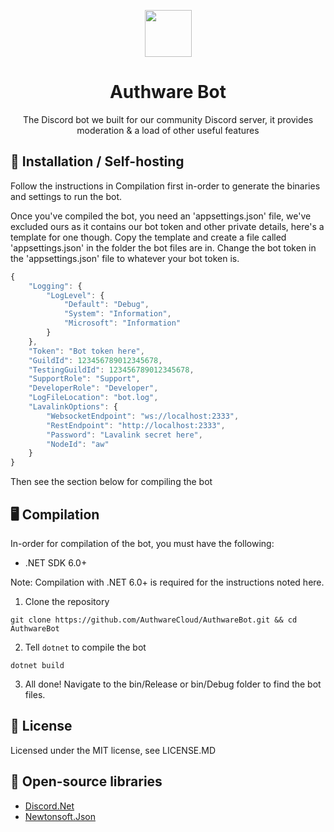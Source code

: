 <p align="center">
  <img src="https://github.com/AuthwareCloud/AuthwareDotNet/raw/main/authware-s.png" width="75" height="75">
  <h1 align="center">Authware Bot</h1>
  <p align="center">The Discord bot we built for our community Discord server, it provides moderation &amp; a load of other useful features</p>
</p>

## 📲 Installation / Self-hosting
Follow the instructions in Compilation first in-order to generate the binaries and settings to run the bot.

Once you've compiled the bot, you need an 'appsettings.json' file, we've excluded ours as it contains our bot token and other private details, here's a template for one though. Copy the template and create a file called 'appsettings.json' in the folder the bot files are in. Change the bot token in the 'appsettings.json' file to whatever your bot token is.

```js
{
    "Logging": {
        "LogLevel": {
            "Default": "Debug",
            "System": "Information",
            "Microsoft": "Information"
        }
    },
    "Token": "Bot token here",
    "GuildId": 123456789012345678,
    "TestingGuildId": 123456789012345678,
    "SupportRole": "Support",
    "DeveloperRole": "Developer",
    "LogFileLocation": "bot.log",
    "LavalinkOptions": {
        "WebsocketEndpoint": "ws://localhost:2333",
        "RestEndpoint": "http://localhost:2333",
        "Password": "Lavalink secret here",
        "NodeId": "aw"
    }
}
```

Then see the section below for compiling the bot

## 🖥️ Compilation
In-order for compilation of the bot, you must have the following:

- .NET SDK 6.0+

Note: Compilation with .NET 6.0+ is required for the instructions noted here.

1. Clone the repository

```
git clone https://github.com/AuthwareCloud/AuthwareBot.git && cd AuthwareBot
```

2. Tell `dotnet` to compile the bot

```
dotnet build
```

3. All done! Navigate to the bin/Release or bin/Debug folder to find the bot files.

## 📜 License
Licensed under the MIT license, see LICENSE.MD

## 📖 Open-source libraries
- [Discord.Net](https://github.com/discord-net/Discord.Net)
- [Newtonsoft.Json](https://github.com/JamesNK/Newtonsoft.Json)
